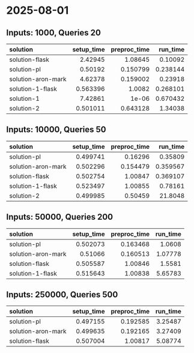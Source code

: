 # 2025-08-01

## Inputs: 1000, Queries 20

| solution           |   setup_time |   preproc_time |   run_time |
|:-------------------|-------------:|---------------:|-----------:|
| solution-flask     |     2.42945  |       1.08645  |   0.10092  |
| solution-pl        |     0.50192  |       0.150799 |   0.238144 |
| solution-aron-mark |     4.62378  |       0.159002 |   0.23918  |
| solution-1-flask   |     0.563396 |       1.0082   |   0.268101 |
| solution-1         |     7.42861  |       1e-06    |   0.670432 |
| solution-2         |     0.501011 |       0.643128 |   1.34038  |

## Inputs: 10000, Queries 50

| solution           |   setup_time |   preproc_time |   run_time |
|:-------------------|-------------:|---------------:|-----------:|
| solution-pl        |     0.499741 |       0.16296  |   0.35809  |
| solution-aron-mark |     0.502296 |       0.154479 |   0.359567 |
| solution-flask     |     0.502754 |       1.00847  |   0.369107 |
| solution-1-flask   |     0.523497 |       1.00855  |   0.78161  |
| solution-2         |     0.499985 |       0.50459  |  21.8048   |

## Inputs: 50000, Queries 200

| solution           |   setup_time |   preproc_time |   run_time |
|:-------------------|-------------:|---------------:|-----------:|
| solution-pl        |     0.502073 |       0.163468 |    1.0608  |
| solution-aron-mark |     0.51066  |       0.160513 |    1.07778 |
| solution-flask     |     0.505587 |       1.00846  |    1.5581  |
| solution-1-flask   |     0.515643 |       1.00838  |    5.65783 |

## Inputs: 250000, Queries 500

| solution           |   setup_time |   preproc_time |   run_time |
|:-------------------|-------------:|---------------:|-----------:|
| solution-pl        |     0.497155 |       0.192585 |    3.25487 |
| solution-aron-mark |     0.499635 |       0.192165 |    3.27409 |
| solution-flask     |     0.507004 |       1.00817  |    5.08774 |